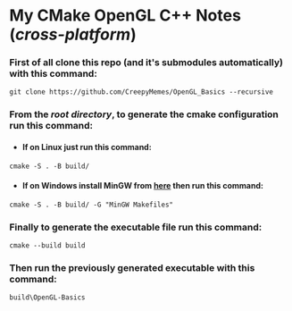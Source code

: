 # My CMake OpenGL C++ Notes (_cross-platform_)


### First of all clone this repo (and it's submodules automatically) with this command:
```
git clone https://github.com/CreepyMemes/OpenGL_Basics --recursive
```

### From the _root directory_, to generate the cmake configuration run this command:

- #### If on Linux just run this command:
```
cmake -S . -B build/
```

- #### If on Windows install MinGW from [here](https://www.msys2.org/) then run this command:
```
cmake -S . -B build/ -G "MinGW Makefiles"
```

### Finally to generate the executable file run this command:
    cmake --build build

### Then run the previously generated executable with this command:
```
build\OpenGL-Basics
```